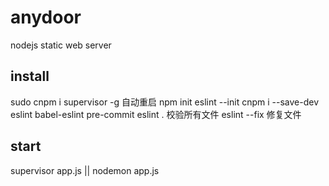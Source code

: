 # anydoor
nodejs static web server
## install
sudo cnpm i supervisor -g  自动重启
npm init
eslint --init
cnpm i --save-dev eslint babel-eslint pre-commit
eslint .   校验所有文件
eslint --fix 修复文件
## start
supervisor app.js || nodemon app.js